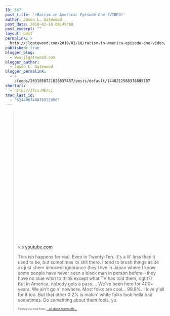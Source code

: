 ```yaml
---
ID: 567
post_title: '>Racism in America: Episode One (VIDEO)'
author: Jason L. Gatewood
post_date: 2010-02-18 08:49:00
post_excerpt: ""
layout: post
permalink: >
  http://jlgatewood.com/2010/02/18/racism-in-america-episode-one-video/
published: true
blogger_blog:
  - www.jlgatewood.com
blogger_author:
  - Jason L. Gatewood
blogger_permalink:
  - >
    /feeds/2631850721828837457/posts/default/1440212588378885187
shorturl:
  - http://J7is.ME/ci
tmac_last_id:
  - "624406740876922880"
---
```

><div><div> <object height="417" width="500"><param name="movie" value="http://www.youtube.com/v/PxW-XLOm4QU&hl=en&fs=1" /><param name="wmode" value="window" /><param name="allowFullScreen" value="true" /><param name="allowscriptaccess" value="always" /><embed allowfullscreen="true" type="application/x-shockwave-flash" src="http://www.youtube.com/v/PxW-XLOm4QU&hl=en&fs=1" allowscriptaccess="always" height="417" wmode="window" width="500"></embed></object>    <div>via <a href="http://www.youtube.com/watch?v=PxW-XLOm4QU">youtube.com</a></div> <p>This ish happens for real.  Even in Twenty-Ten.  It's a lil' less than it used to be, but sometimes its still there.  I tend to brush things aside as just sheer innocent ignorance (hey I live in Japan where I know some people have never seen a black man in person before--they have no clue what to think except what TV has told them, right?)  <br />But in America, nobody gets a pass....  We've been here for 400+ years.  We ain't goin' nowhere.  Most folks are cool...   99.8%.  I love y'all for it too.  But that other 0.2% is makin' white folks look hella bad sometimes.  Do something about them fools, yo.</p></div><p style="font-size: 9px;">  Posted via web from <a href="http://starrwulfe.info/racism-in-america-episode-one-video">...all about starrwulfe...</a>  </p></div>